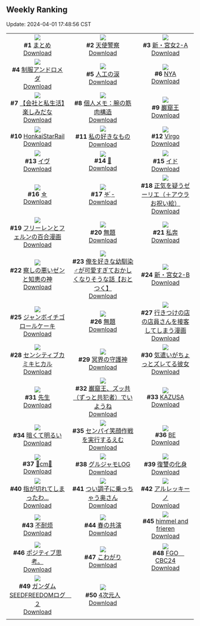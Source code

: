 ## Weekly Ranking
Update: 2024-04-01 17:48:56 CST

|      |      |      |
| :----: | :----: | :----: |
| ![](https://i.pixiv.re/c/240x480/img-master/img/2024/03/26/01/14/22/117224358_p0_master1200.jpg)<br>**#1** [まとめ](https://www.pixiv.net/artworks/117224358)<br>[Download](https://i.pixiv.re/img-original/img/2024/03/26/01/14/22/117224358_p0.jpg) | ![](https://i.pixiv.re/c/240x480/img-master/img/2024/03/26/00/00/08/117253244_p0_master1200.jpg)<br>**#2** [天使警察](https://www.pixiv.net/artworks/117253244)<br>[Download](https://i.pixiv.re/img-original/img/2024/03/26/00/00/08/117253244_p0.jpg) | ![](https://i.pixiv.re/c/240x480/img-master/img/2024/03/26/17/53/13/117270577_p0_master1200.jpg)<br>**#3** [新・宮女2-A](https://www.pixiv.net/artworks/117270577)<br>[Download](https://i.pixiv.re/img-original/img/2024/03/26/17/53/13/117270577_p0.jpg) |
| ![](https://i.pixiv.re/c/240x480/img-master/img/2024/03/25/00/01/06/117224180_p0_master1200.jpg)<br>**#4** [制服アンドロメダ](https://www.pixiv.net/artworks/117224180)<br>[Download](https://i.pixiv.re/img-original/img/2024/03/25/00/01/06/117224180_p0.png) | ![](https://i.pixiv.re/c/240x480/img-master/img/2024/03/25/20/10/51/117245436_p0_master1200.jpg)<br>**#5** [人工の涙](https://www.pixiv.net/artworks/117245436)<br>[Download](https://i.pixiv.re/img-original/img/2024/03/25/20/10/51/117245436_p0.jpg) | ![](https://i.pixiv.re/c/240x480/img-master/img/2024/03/25/01/47/34/117224136_p0_master1200.jpg)<br>**#6** [NYA](https://www.pixiv.net/artworks/117224136)<br>[Download](https://i.pixiv.re/img-original/img/2024/03/25/01/47/34/117224136_p0.png) |
| ![](https://i.pixiv.re/c/240x480/img-master/img/2024/03/26/12/00/11/117264422_p0_master1200.jpg)<br>**#7** [【会社と私生活】楽しみだな](https://www.pixiv.net/artworks/117264422)<br>[Download](https://i.pixiv.re/img-original/img/2024/03/26/12/00/11/117264422_p0.jpg) | ![](https://i.pixiv.re/c/240x480/img-master/img/2024/03/26/06/00/09/117259625_p0_master1200.jpg)<br>**#8** [個人メモ：腕の筋肉構造](https://www.pixiv.net/artworks/117259625)<br>[Download](https://i.pixiv.re/img-original/img/2024/03/26/06/00/09/117259625_p0.jpg) | ![](https://i.pixiv.re/c/240x480/img-master/img/2024/03/27/22/47/05/117306786_p0_master1200.jpg)<br>**#9** [巌窟王](https://www.pixiv.net/artworks/117306786)<br>[Download](https://i.pixiv.re/img-original/img/2024/03/27/22/47/05/117306786_p0.jpg) |
| ![](https://i.pixiv.re/c/240x480/img-master/img/2024/03/25/18/40/40/117242975_p0_master1200.jpg)<br>**#10** [HonkaiStarRail](https://www.pixiv.net/artworks/117242975)<br>[Download](https://i.pixiv.re/img-original/img/2024/03/25/18/40/40/117242975_p0.jpg) | ![](https://i.pixiv.re/c/240x480/img-master/img/2024/03/25/00/33/41/117225651_p0_master1200.jpg)<br>**#11** [私の好きなもの](https://www.pixiv.net/artworks/117225651)<br>[Download](https://i.pixiv.re/img-original/img/2024/03/25/00/33/41/117225651_p0.jpg) | ![](https://i.pixiv.re/c/240x480/img-master/img/2024/03/25/13/01/28/117236667_p0_master1200.jpg)<br>**#12** [Virgo](https://www.pixiv.net/artworks/117236667)<br>[Download](https://i.pixiv.re/img-original/img/2024/03/25/13/01/28/117236667_p0.jpg) |
| ![](https://i.pixiv.re/c/240x480/img-master/img/2024/03/27/00/00/05/117281710_p0_master1200.jpg)<br>**#13** [イヴ](https://www.pixiv.net/artworks/117281710)<br>[Download](https://i.pixiv.re/img-original/img/2024/03/27/00/00/05/117281710_p0.png) | ![](https://i.pixiv.re/c/240x480/img-master/img/2024/03/26/00/00/23/117253311_p0_master1200.jpg)<br>**#14** [🖤](https://www.pixiv.net/artworks/117253311)<br>[Download](https://i.pixiv.re/img-original/img/2024/03/26/00/00/23/117253311_p0.png) | ![](https://i.pixiv.re/c/240x480/img-master/img/2024/03/26/00/21/39/117254297_p0_master1200.jpg)<br>**#15** [イド](https://www.pixiv.net/artworks/117254297)<br>[Download](https://i.pixiv.re/img-original/img/2024/03/26/00/21/39/117254297_p0.png) |
| ![](https://i.pixiv.re/c/240x480/img-master/img/2024/03/26/00/00/29/117253344_p0_master1200.jpg)<br>**#16** [☆](https://www.pixiv.net/artworks/117253344)<br>[Download](https://i.pixiv.re/img-original/img/2024/03/26/00/00/29/117253344_p0.jpg) | ![](https://i.pixiv.re/c/240x480/img-master/img/2024/03/26/22/54/25/117279519_p0_master1200.jpg)<br>**#17** [𖤐 ̖́-](https://www.pixiv.net/artworks/117279519)<br>[Download](https://i.pixiv.re/img-original/img/2024/03/26/22/54/25/117279519_p0.jpg) | ![](https://i.pixiv.re/c/240x480/img-master/img/2024/03/27/09/12/07/117290222_p0_master1200.jpg)<br>**#18** [正気を疑うゼーリエ（＋アウラお祝い絵）](https://www.pixiv.net/artworks/117290222)<br>[Download](https://i.pixiv.re/img-original/img/2024/03/27/09/12/07/117290222_p0.jpg) |
| ![](https://i.pixiv.re/c/240x480/img-master/img/2024/03/26/08/45/20/117261719_p0_master1200.jpg)<br>**#19** [フリーレンとフェルンの百合漫画](https://www.pixiv.net/artworks/117261719)<br>[Download](https://i.pixiv.re/img-original/img/2024/03/26/08/45/20/117261719_p0.jpg) | ![](https://i.pixiv.re/c/240x480/img-master/img/2024/03/27/07/42/20/117289114_p0_master1200.jpg)<br>**#20** [無題](https://www.pixiv.net/artworks/117289114)<br>[Download](https://i.pixiv.re/img-original/img/2024/03/27/07/42/20/117289114_p0.png) | ![](https://i.pixiv.re/c/240x480/img-master/img/2024/03/25/00/42/16/117225907_p0_master1200.jpg)<br>**#21** [私奔](https://www.pixiv.net/artworks/117225907)<br>[Download](https://i.pixiv.re/img-original/img/2024/03/25/00/42/16/117225907_p0.jpg) |
| ![](https://i.pixiv.re/c/240x480/img-master/img/2024/03/27/06/53/16/117288491_p0_master1200.jpg)<br>**#22** [察しの悪いゼンと知恵の神](https://www.pixiv.net/artworks/117288491)<br>[Download](https://i.pixiv.re/img-original/img/2024/03/27/06/53/16/117288491_p0.png) | ![](https://i.pixiv.re/c/240x480/img-master/img/2024/03/26/12/00/27/117264453_p0_master1200.jpg)<br>**#23** [俺を好きな幼馴染♂が可愛すぎておかしくなりそうな話【おとつく】](https://www.pixiv.net/artworks/117264453)<br>[Download](https://i.pixiv.re/img-original/img/2024/03/26/12/00/27/117264453_p0.jpg) | ![](https://i.pixiv.re/c/240x480/img-master/img/2024/03/27/17/03/31/117297455_p0_master1200.jpg)<br>**#24** [新・宮女2-B](https://www.pixiv.net/artworks/117297455)<br>[Download](https://i.pixiv.re/img-original/img/2024/03/27/17/03/31/117297455_p0.jpg) |
| ![](https://i.pixiv.re/c/240x480/img-master/img/2024/03/25/21/18/07/117247566_p0_master1200.jpg)<br>**#25** [ジャンボイチゴロールケーキ](https://www.pixiv.net/artworks/117247566)<br>[Download](https://i.pixiv.re/img-original/img/2024/03/25/21/18/07/117247566_p0.png) | ![](https://i.pixiv.re/c/240x480/img-master/img/2024/03/26/00/00/27/117253332_p0_master1200.jpg)<br>**#26** [無題](https://www.pixiv.net/artworks/117253332)<br>[Download](https://i.pixiv.re/img-original/img/2024/03/26/00/00/27/117253332_p0.png) | ![](https://i.pixiv.re/c/240x480/img-master/img/2024/03/26/00/41/06/117254877_p0_master1200.jpg)<br>**#27** [行きつけの店の店員さんを接客してしまう漫画](https://www.pixiv.net/artworks/117254877)<br>[Download](https://i.pixiv.re/img-original/img/2024/03/26/00/41/06/117254877_p0.jpg) |
| ![](https://i.pixiv.re/c/240x480/img-master/img/2024/03/26/09/59/02/117262690_p0_master1200.jpg)<br>**#28** [センシティブカミキヒカル](https://www.pixiv.net/artworks/117262690)<br>[Download](https://i.pixiv.re/img-original/img/2024/03/26/09/59/02/117262690_p0.jpg) | ![](https://i.pixiv.re/c/240x480/img-master/img/2024/03/26/20/48/56/117275387_p0_master1200.jpg)<br>**#29** [冥界の守護神](https://www.pixiv.net/artworks/117275387)<br>[Download](https://i.pixiv.re/img-original/img/2024/03/26/20/48/56/117275387_p0.jpg) | ![](https://i.pixiv.re/c/240x480/img-master/img/2024/03/25/17/13/27/117241022_p0_master1200.jpg)<br>**#30** [気遣いがちょっとズレてる彼女](https://www.pixiv.net/artworks/117241022)<br>[Download](https://i.pixiv.re/img-original/img/2024/03/25/17/13/27/117241022_p0.jpg) |
| ![](https://i.pixiv.re/c/240x480/img-master/img/2024/03/25/16/49/44/117240004_p0_master1200.jpg)<br>**#31** [先生](https://www.pixiv.net/artworks/117240004)<br>[Download](https://i.pixiv.re/img-original/img/2024/03/25/16/49/44/117240004_p0.jpg) | ![](https://i.pixiv.re/c/240x480/img-master/img/2024/03/26/21/36/39/117276982_p0_master1200.jpg)<br>**#32** [巌窟王、ズッ共（ずっと共犯者）でいようね](https://www.pixiv.net/artworks/117276982)<br>[Download](https://i.pixiv.re/img-original/img/2024/03/26/21/36/39/117276982_p0.png) | ![](https://i.pixiv.re/c/240x480/img-master/img/2024/03/26/18/14/57/117271172_p0_master1200.jpg)<br>**#33** [KAZUSA](https://www.pixiv.net/artworks/117271172)<br>[Download](https://i.pixiv.re/img-original/img/2024/03/26/18/14/57/117271172_p0.jpg) |
| ![](https://i.pixiv.re/c/240x480/img-master/img/2024/03/26/19/38/40/117273340_p0_master1200.jpg)<br>**#34** [暗くて明るい](https://www.pixiv.net/artworks/117273340)<br>[Download](https://i.pixiv.re/img-original/img/2024/03/26/19/38/40/117273340_p0.png) | ![](https://i.pixiv.re/c/240x480/img-master/img/2024/03/26/18/33/13/117271609_p0_master1200.jpg)<br>**#35** [センパイ笑顔作戦を実行するえむ](https://www.pixiv.net/artworks/117271609)<br>[Download](https://i.pixiv.re/img-original/img/2024/03/26/18/33/13/117271609_p0.jpg) | ![](https://i.pixiv.re/c/240x480/img-master/img/2024/03/26/01/15/21/117255872_p0_master1200.jpg)<br>**#36** [BE](https://www.pixiv.net/artworks/117255872)<br>[Download](https://i.pixiv.re/img-original/img/2024/03/26/01/15/21/117255872_p0.jpg) |
| ![](https://i.pixiv.re/c/240x480/img-master/img/2024/03/26/20/43/19/117275232_p0_master1200.jpg)<br>**#37** [🎲cm🎲](https://www.pixiv.net/artworks/117275232)<br>[Download](https://i.pixiv.re/img-original/img/2024/03/26/20/43/19/117275232_p0.png) | ![](https://i.pixiv.re/c/240x480/img-master/img/2024/03/25/06/04/33/117230977_p0_master1200.jpg)<br>**#38** [グルジャモLOG](https://www.pixiv.net/artworks/117230977)<br>[Download](https://i.pixiv.re/img-original/img/2024/03/25/06/04/33/117230977_p0.jpg) | ![](https://i.pixiv.re/c/240x480/img-master/img/2024/03/27/17/22/16/117297791_p0_master1200.jpg)<br>**#39** [復讐の化身](https://www.pixiv.net/artworks/117297791)<br>[Download](https://i.pixiv.re/img-original/img/2024/03/27/17/22/16/117297791_p0.jpg) |
| ![](https://i.pixiv.re/c/240x480/img-master/img/2024/03/27/19/55/33/117298522_p0_master1200.jpg)<br>**#40** [指が切れてしまったわ...](https://www.pixiv.net/artworks/117298522)<br>[Download](https://i.pixiv.re/img-original/img/2024/03/27/19/55/33/117298522_p0.png) | ![](https://i.pixiv.re/c/240x480/img-master/img/2024/03/25/00/01/33/117224259_p0_master1200.jpg)<br>**#41** [つい調子に乗っちゃう奥さん](https://www.pixiv.net/artworks/117224259)<br>[Download](https://i.pixiv.re/img-original/img/2024/03/25/00/01/33/117224259_p0.jpg) | ![](https://i.pixiv.re/c/240x480/img-master/img/2024/03/27/00/00/16/117281774_p0_master1200.jpg)<br>**#42** [アルレッキーノ](https://www.pixiv.net/artworks/117281774)<br>[Download](https://i.pixiv.re/img-original/img/2024/03/27/00/00/16/117281774_p0.jpg) |
| ![](https://i.pixiv.re/c/240x480/img-master/img/2024/03/26/20/35/08/117275000_p0_master1200.jpg)<br>**#43** [不耐烦](https://www.pixiv.net/artworks/117275000)<br>[Download](https://i.pixiv.re/img-original/img/2024/03/26/20/35/08/117275000_p0.jpg) | ![](https://i.pixiv.re/c/240x480/img-master/img/2024/03/26/00/02/23/117253556_p0_master1200.jpg)<br>**#44** [春の共演](https://www.pixiv.net/artworks/117253556)<br>[Download](https://i.pixiv.re/img-original/img/2024/03/26/00/02/23/117253556_p0.png) | ![](https://i.pixiv.re/c/240x480/img-master/img/2024/03/26/06/09/20/117259723_p0_master1200.jpg)<br>**#45** [himmel and frieren](https://www.pixiv.net/artworks/117259723)<br>[Download](https://i.pixiv.re/img-original/img/2024/03/26/06/09/20/117259723_p0.jpg) |
| ![](https://i.pixiv.re/c/240x480/img-master/img/2024/03/27/07/20/42/117284521_p0_master1200.jpg)<br>**#46** [ポジティブ思考。](https://www.pixiv.net/artworks/117284521)<br>[Download](https://i.pixiv.re/img-original/img/2024/03/27/07/20/42/117284521_p0.jpg) | ![](https://i.pixiv.re/c/240x480/img-master/img/2024/03/27/09/26/58/117274624_p0_master1200.jpg)<br>**#47** [こわがり](https://www.pixiv.net/artworks/117274624)<br>[Download](https://i.pixiv.re/img-original/img/2024/03/27/09/26/58/117274624_p0.png) | ![](https://i.pixiv.re/c/240x480/img-master/img/2024/03/26/09/17/35/117262139_p0_master1200.jpg)<br>**#48** [FGO　CBC24](https://www.pixiv.net/artworks/117262139)<br>[Download](https://i.pixiv.re/img-original/img/2024/03/26/09/17/35/117262139_p0.jpg) |
| ![](https://i.pixiv.re/c/240x480/img-master/img/2024/03/26/18/16/18/117271198_p0_master1200.jpg)<br>**#49** [ガンダムSEEDFREEDOMログ　２](https://www.pixiv.net/artworks/117271198)<br>[Download](https://i.pixiv.re/img-original/img/2024/03/26/18/16/18/117271198_p0.png) | ![](https://i.pixiv.re/c/240x480/img-master/img/2024/03/27/00/02/12/117282040_p0_master1200.jpg)<br>**#50** [4次元人](https://www.pixiv.net/artworks/117282040)<br>[Download](https://i.pixiv.re/img-original/img/2024/03/27/00/02/12/117282040_p0.png) |
|      |
